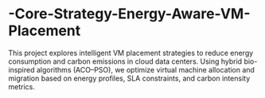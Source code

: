 # -Core-Strategy-Energy-Aware-VM-Placement
This project explores intelligent VM placement strategies to reduce energy consumption and carbon emissions in cloud data centers. Using hybrid bio-inspired algorithms (ACO–PSO), we optimize virtual machine allocation and migration based on energy profiles, SLA constraints, and carbon intensity metrics.
